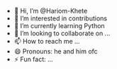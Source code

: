 - 👋 Hi, I’m @Hariom-Khete
- 👀 I’m interested in contributions
- 🌱 I’m currently learning Python
- 💞️ I’m looking to collaborate on ...
- 📫 How to reach me ...
- 😄 Pronouns: he and him ofc
- ⚡ Fun fact: ...

<!---
Hariom-Khete/Hariom-Khete is a ✨ special ✨ repository because its `README.md` (this file) appears on your GitHub profile.
You can click the Preview link to take a look at your changes.
--->
